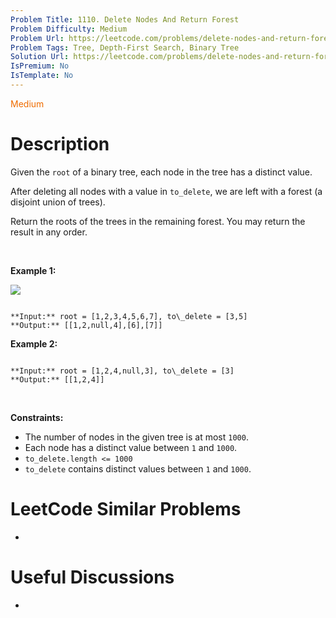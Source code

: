 ```yaml
---
Problem Title: 1110. Delete Nodes And Return Forest
Problem Difficulty: Medium
Problem Url: https://leetcode.com/problems/delete-nodes-and-return-forest/
Problem Tags: Tree, Depth-First Search, Binary Tree
Solution Url: https://leetcode.com/problems/delete-nodes-and-return-forest/solution/
IsPremium: No
IsTemplate: No
---
```


<span style="color: rgb(239, 108, 0);">Medium</span>

# Description

Given the `root` of a binary tree, each node in the tree has a distinct value.


After deleting all nodes with a value in `to_delete`, we are left with a forest (a disjoint union of trees).


Return the roots of the trees in the remaining forest. You may return the result in any order.


 


**Example 1:**


![](https://assets.leetcode.com/uploads/2019/07/01/screen-shot-2019-07-01-at-53836-pm.png)

```

**Input:** root = [1,2,3,4,5,6,7], to\_delete = [3,5]
**Output:** [[1,2,null,4],[6],[7]]

```

**Example 2:**



```

**Input:** root = [1,2,4,null,3], to\_delete = [3]
**Output:** [[1,2,4]]

```

 


**Constraints:**


* The number of nodes in the given tree is at most `1000`.
* Each node has a distinct value between `1` and `1000`.
* `to_delete.length <= 1000`
* `to_delete` contains distinct values between `1` and `1000`.




# LeetCode Similar Problems

- []()

# Useful Discussions

- []()
